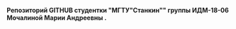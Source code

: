 <p><strong>Репозиторий GITHUB студентки "МГТУ"Станкин"" группы ИДМ-18-06 Мочалиной Марии Андреевны .</strong></p>
